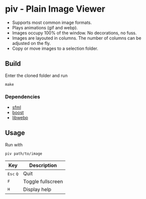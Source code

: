 # piv - Plain Image Viewer

* Supports most common image formats.
* Plays animations (gif and webp).
* Images occupy 100% of the window. No decorations, no fuss.
* Images are layouted in columns. The number of columns can be adjusted on the
  fly.
* Copy or move images to a selection folder.

## Build

Enter the cloned folder and run
```
make
```

### Dependencies

* [sfml](https://www.sfml-dev.org)
* [boost](https://www.boost.org)
* [libwebp](https://developers.google.com/speed/webp)

## Usage

Run with
```
piv path/to/image
```

Key | Description
--- | ---
<kbd>Esc</kbd> <kbd>Q</kbd> | Quit
<kbd>F</kbd> | Toggle fullscreen
<kbd>H</kbd> | Display help
